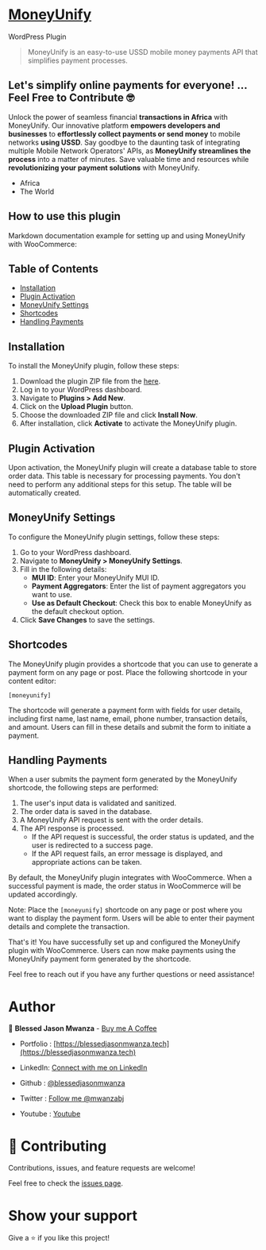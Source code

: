 # [MoneyUnify](https://moneyunify.com)


WordPress Plugin

> MoneyUnify is an easy-to-use USSD mobile money payments API that simplifies payment processes.




## Let's simplify online payments for everyone! ... Feel Free to Contribute 🤓

Unlock the power of seamless financial **transactions in Africa** with MoneyUnify. Our innovative platform **empowers developers and businesses** to **effortlessly collect payments or send money** to mobile networks **using USSD**. Say goodbye to the daunting task of integrating multiple Mobile Network Operators' APIs, as **MoneyUnify streamlines the process** into a matter of minutes. Save valuable time and resources while **revolutionizing your payment solutions** with MoneyUnify.

 - Africa
 - The World



## How to use this plugin

Markdown documentation example for setting up and using MoneyUnify with WooCommerce:


## Table of Contents

- [Installation](#installation)
- [Plugin Activation](#plugin-activation)
- [MoneyUnify Settings](#moneyunify-settings)
- [Shortcodes](#shortcodes)
- [Handling Payments](#handling-payments)

## Installation

To install the MoneyUnify plugin, follow these steps:

1. Download the plugin ZIP file from the [here](https://github.com/blessedjasonmwanza/MoneyUnify/tree/wp_plugin/MoneyUnify.zip).
2. Log in to your WordPress dashboard.
3. Navigate to **Plugins > Add New**.
4. Click on the **Upload Plugin** button.
5. Choose the downloaded ZIP file and click **Install Now**.
6. After installation, click **Activate** to activate the MoneyUnify plugin.

## Plugin Activation

Upon activation, the MoneyUnify plugin will create a database table to store order data. This table is necessary for processing payments. You don't need to perform any additional steps for this setup. The table will be automatically created.

## MoneyUnify Settings

To configure the MoneyUnify plugin settings, follow these steps:

1. Go to your WordPress dashboard.
2. Navigate to **MoneyUnify > MoneyUnify Settings**.
3. Fill in the following details:
   - **MUI ID**: Enter your MoneyUnify MUI ID.
   - **Payment Aggregators**: Enter the list of payment aggregators you want to use.
   - **Use as Default Checkout**: Check this box to enable MoneyUnify as the default checkout option.
4. Click **Save Changes** to save the settings.

## Shortcodes

The MoneyUnify plugin provides a shortcode that you can use to generate a payment form on any page or post. Place the following shortcode in your content editor:

```
[moneyunify]
```

The shortcode will generate a payment form with fields for user details, including first name, last name, email, phone number, transaction details, and amount. Users can fill in these details and submit the form to initiate a payment.

## Handling Payments

When a user submits the payment form generated by the MoneyUnify shortcode, the following steps are performed:

1. The user's input data is validated and sanitized.
2. The order data is saved in the database.
3. A MoneyUnify API request is sent with the order details.
4. The API response is processed.
   - If the API request is successful, the order status is updated, and the user is redirected to a success page.
   - If the API request fails, an error message is displayed, and appropriate actions can be taken.
   
By default, the MoneyUnify plugin integrates with WooCommerce. When a successful payment is made, the order status in WooCommerce will be updated accordingly.

Note: Place the `[moneyunify]` shortcode on any page or post where you want to display the payment form. Users will be able to enter their payment details and complete the transaction.

That's it! You have successfully set up and configured the MoneyUnify plugin with WooCommerce. Users can now make payments using the MoneyUnify payment form generated by the shortcode.

Feel free to reach out if you have any further questions or need assistance!


# Author

👤 **Blessed Jason Mwanza** - [Buy me A Coffee](https://www.buymeacoffee.com/mwanzabj) 

- Portfolio : [https://blessedjasonmwanza.tech](https://blessedjasonmwanza.tech)

- LinkedIn: [Connect with me on LinkedIn](https://www.linkedin.com/in/blessedjasonmwanza)

- Github : [@blessedjasonmwanza](https://github.com/blessedjasonmwanza)

- Twitter : [Follow me @mwanzabj](https://twitter.com/mwanzabj)

- Youtube : [Youtube](https://www.youtube.com/@blessedjasonmwanza)

# 🤝 Contributing

Contributions, issues, and feature requests are welcome!

Feel free to check the [issues page](https://github.com/blessedjasonmwanza/MoneyUnify/issues).

# Show your support

Give a ⭐️ if you like this project!
 
